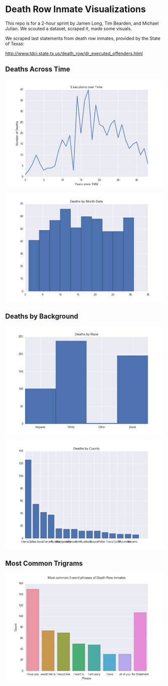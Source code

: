 # Death Row Inmate Visualizations

This repo is for a 2-hour sprint by Jamen Long, Tim Bearden, and Michael Julian. We scouted a dataset, scraped it, made some visuals.

We scraped last statements from death row inmates, provided by the State of Texas:

http://www.tdcj.state.tx.us/death_row/dr_executed_offenders.html


## Deaths Across Time

![Deaths by Year](plots/Deaths%20Per%20Year.png)

![By Month Date](plots/Deaths%20by%20Month%20Date.png)


## Deaths by Background

![By Ethnicity](plots/Deaths%20by%20Race.png)

![Deaths by County](plots/Deaths%20by%20County.png)

## Most Common Trigrams

![Last Words](plots/ngram_7.png)

